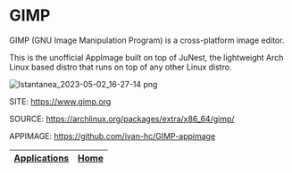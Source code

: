 # GIMP

 GIMP (GNU Image Manipulation Program) is a cross-platform image editor.

 This is the unofficial AppImage built on top of JuNest, the lightweight  Arch Linux based distro that runs on top of any other Linux distro.

 ![Istantanea_2023-05-02_16-27-14 png](https://user-images.githubusercontent.com/88724353/235696719-d98df03e-3049-4346-9c3d-ba8cf23e5b46.jpg)

 SITE: https://www.gimp.org
 
 SOURCE: https://archlinux.org/packages/extra/x86_64/gimp/

 APPIMAGE: https://github.com/ivan-hc/GIMP-appimage

 | [Applications](https://portable-linux-apps.github.io/apps.html) | [Home](https://portable-linux-apps.github.io)
 | --- | --- |
